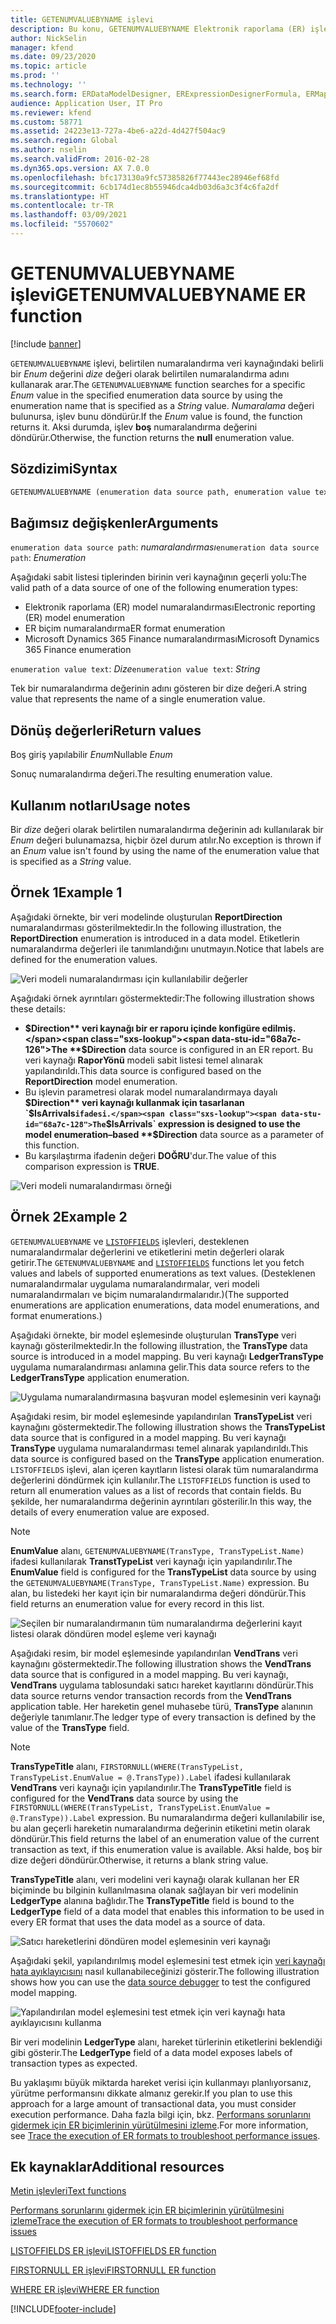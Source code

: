 ```yaml
---
title: GETENUMVALUEBYNAME işlevi
description: Bu konu, GETENUMVALUEBYNAME Elektronik raporlama (ER) işlevinin nasıl kullanıldığı hakkında bilgi sağlar.
author: NickSelin
manager: kfend
ms.date: 09/23/2020
ms.topic: article
ms.prod: ''
ms.technology: ''
ms.search.form: ERDataModelDesigner, ERExpressionDesignerFormula, ERMappedFormatDesigner, ERModelMappingDesigner
audience: Application User, IT Pro
ms.reviewer: kfend
ms.custom: 58771
ms.assetid: 24223e13-727a-4be6-a22d-4d427f504ac9
ms.search.region: Global
ms.author: nselin
ms.search.validFrom: 2016-02-28
ms.dyn365.ops.version: AX 7.0.0
ms.openlocfilehash: bfc173130a9fc57385826f77443ec28946ef68fd
ms.sourcegitcommit: 6cb174d1ec8b55946dca4db03d6a3c3f4c6fa2df
ms.translationtype: HT
ms.contentlocale: tr-TR
ms.lasthandoff: 03/09/2021
ms.locfileid: "5570602"
---
```

# <a name="getenumvaluebyname-er-function"></a><span data-ttu-id="68a7c-103">GETENUMVALUEBYNAME işlevi</span><span class="sxs-lookup"><span data-stu-id="68a7c-103">GETENUMVALUEBYNAME ER function</span></span>

[!include [banner](../includes/banner.md)]

<span data-ttu-id="68a7c-104">`GETENUMVALUEBYNAME` işlevi, belirtilen numaralandırma veri kaynağındaki belirli bir *Enum* değerini *dize* değeri olarak belirtilen numaralandırma adını kullanarak arar.</span><span class="sxs-lookup"><span data-stu-id="68a7c-104">The `GETENUMVALUEBYNAME` function searches for a specific *Enum* value in the specified enumeration data source by using the enumeration name that is specified as a *String* value.</span></span> <span data-ttu-id="68a7c-105">*Numaralama* değeri bulunursa, işlev bunu döndürür.</span><span class="sxs-lookup"><span data-stu-id="68a7c-105">If the *Enum* value is found, the function returns it.</span></span> <span data-ttu-id="68a7c-106">Aksi durumda, işlev **boş** numaralandırma değerini döndürür.</span><span class="sxs-lookup"><span data-stu-id="68a7c-106">Otherwise, the function returns the **null** enumeration value.</span></span>

## <a name="syntax"></a><span data-ttu-id="68a7c-107">Sözdizimi</span><span class="sxs-lookup"><span data-stu-id="68a7c-107">Syntax</span></span>

```vb
GETENUMVALUEBYNAME (enumeration data source path, enumeration value text)
```

## <a name="arguments"></a><span data-ttu-id="68a7c-108">Bağımsız değişkenler</span><span class="sxs-lookup"><span data-stu-id="68a7c-108">Arguments</span></span>

<span data-ttu-id="68a7c-109">`enumeration data source path`: *numaralandırması*</span><span class="sxs-lookup"><span data-stu-id="68a7c-109">`enumeration data source path`: *Enumeration*</span></span>

<span data-ttu-id="68a7c-110">Aşağıdaki sabit listesi tiplerinden birinin veri kaynağının geçerli yolu:</span><span class="sxs-lookup"><span data-stu-id="68a7c-110">The valid path of a data source of one of the following enumeration types:</span></span>

- <span data-ttu-id="68a7c-111">Elektronik raporlama (ER) model numaralandırması</span><span class="sxs-lookup"><span data-stu-id="68a7c-111">Electronic reporting (ER) model enumeration</span></span>
- <span data-ttu-id="68a7c-112">ER biçim numaralandırma</span><span class="sxs-lookup"><span data-stu-id="68a7c-112">ER format enumeration</span></span>
- <span data-ttu-id="68a7c-113">Microsoft Dynamics 365 Finance numaralandırması</span><span class="sxs-lookup"><span data-stu-id="68a7c-113">Microsoft Dynamics 365 Finance enumeration</span></span>

<span data-ttu-id="68a7c-114">`enumeration value text`: *Dize*</span><span class="sxs-lookup"><span data-stu-id="68a7c-114">`enumeration value text`: *String*</span></span>

<span data-ttu-id="68a7c-115">Tek bir numaralandırma değerinin adını gösteren bir dize değeri.</span><span class="sxs-lookup"><span data-stu-id="68a7c-115">A string value that represents the name of a single enumeration value.</span></span>

## <a name="return-values"></a><span data-ttu-id="68a7c-116">Dönüş değerleri</span><span class="sxs-lookup"><span data-stu-id="68a7c-116">Return values</span></span>

<span data-ttu-id="68a7c-117">Boş giriş yapılabilir *Enum*</span><span class="sxs-lookup"><span data-stu-id="68a7c-117">Nullable *Enum*</span></span>

<span data-ttu-id="68a7c-118">Sonuç numaralandırma değeri.</span><span class="sxs-lookup"><span data-stu-id="68a7c-118">The resulting enumeration value.</span></span>

## <a name="usage-notes"></a><span data-ttu-id="68a7c-119">Kullanım notları</span><span class="sxs-lookup"><span data-stu-id="68a7c-119">Usage notes</span></span>

<span data-ttu-id="68a7c-120">Bir *dize* değeri olarak belirtilen numaralandırma değerinin adı kullanılarak bir *Enum* değeri bulunamazsa, hiçbir özel durum atılır.</span><span class="sxs-lookup"><span data-stu-id="68a7c-120">No exception is thrown if an *Enum* value isn't found by using the name of the enumeration value that is specified as a *String* value.</span></span>

## <a name="example-1"></a><span data-ttu-id="68a7c-121">Örnek 1</span><span class="sxs-lookup"><span data-stu-id="68a7c-121">Example 1</span></span>

<span data-ttu-id="68a7c-122">Aşağıdaki örnekte, bir veri modelinde oluşturulan **ReportDirection** numaralandırması gösterilmektedir.</span><span class="sxs-lookup"><span data-stu-id="68a7c-122">In the following illustration, the **ReportDirection** enumeration is introduced in a data model.</span></span> <span data-ttu-id="68a7c-123">Etiketlerin numaralandırma değerleri ile tanımlandığını unutmayın.</span><span class="sxs-lookup"><span data-stu-id="68a7c-123">Notice that labels are defined for the enumeration values.</span></span>

![Veri modeli numaralandırması için kullanılabilir değerler](./media/ER-data-model-enumeration-values.PNG)

<span data-ttu-id="68a7c-125">Aşağıdaki örnek ayrıntıları göstermektedir:</span><span class="sxs-lookup"><span data-stu-id="68a7c-125">The following illustration shows these details:</span></span>

- <span data-ttu-id="68a7c-126">**$Direction** veri kaynağı bir er raporu içinde konfigüre edilmiş.</span><span class="sxs-lookup"><span data-stu-id="68a7c-126">The **$Direction** data source is configured in an ER report.</span></span> <span data-ttu-id="68a7c-127">Bu veri kaynağı **RaporYönü** modeli sabit listesi temel alınarak yapılandırıldı.</span><span class="sxs-lookup"><span data-stu-id="68a7c-127">This data source is configured based on the **ReportDirection** model enumeration.</span></span>
- <span data-ttu-id="68a7c-128">Bu işlevin parametresi olarak model numaralandırmaya dayalı **$Direction** veri kaynağı kullanmak için tasarlanan `$IsArrivals` ifadesi.</span><span class="sxs-lookup"><span data-stu-id="68a7c-128">The `$IsArrivals` expression is designed to use the model enumeration–based **$Direction** data source as a parameter of this function.</span></span>
- <span data-ttu-id="68a7c-129">Bu karşılaştırma ifadenin değeri **DOĞRU**'dur.</span><span class="sxs-lookup"><span data-stu-id="68a7c-129">The value of this comparison expression is **TRUE**.</span></span>

![Veri modeli numaralandırması örneği](./media/ER-data-model-enumeration-usage.PNG)

## <a name="example-2"></a><span data-ttu-id="68a7c-131">Örnek 2</span><span class="sxs-lookup"><span data-stu-id="68a7c-131">Example 2</span></span>

<span data-ttu-id="68a7c-132">`GETENUMVALUEBYNAME` ve [`LISTOFFIELDS`](er-functions-list-listoffields.md) işlevleri, desteklenen numaralandırmalar değerlerini ve etiketlerini metin değerleri olarak getirir.</span><span class="sxs-lookup"><span data-stu-id="68a7c-132">The `GETENUMVALUEBYNAME` and [`LISTOFFIELDS`](er-functions-list-listoffields.md) functions let you fetch values and labels of supported enumerations as text values.</span></span> <span data-ttu-id="68a7c-133">(Desteklenen numaralandırmalar uygulama numaralandırmalar, veri modeli numaralandırmaları ve biçim numaralandırmalarıdır.)</span><span class="sxs-lookup"><span data-stu-id="68a7c-133">(The supported enumerations are application enumerations, data model enumerations, and format enumerations.)</span></span>

<span data-ttu-id="68a7c-134">Aşağıdaki örnekte, bir model eşlemesinde oluşturulan **TransType** veri kaynağı gösterilmektedir.</span><span class="sxs-lookup"><span data-stu-id="68a7c-134">In the following illustration, the **TransType** data source is introduced in a model mapping.</span></span> <span data-ttu-id="68a7c-135">Bu veri kaynağı **LedgerTransType** uygulama numaralandırması anlamına gelir.</span><span class="sxs-lookup"><span data-stu-id="68a7c-135">This data source refers to the **LedgerTransType** application enumeration.</span></span>

![Uygulama numaralandırmasına başvuran model eşlemesinin veri kaynağı](./media/er-functions-text-getenumvaluebyname-example2-1.png)

<span data-ttu-id="68a7c-137">Aşağıdaki resim, bir model eşlemesinde yapılandırılan **TransTypeList** veri kaynağını göstermektedir.</span><span class="sxs-lookup"><span data-stu-id="68a7c-137">The following illustration shows the **TransTypeList** data source that is configured in a model mapping.</span></span> <span data-ttu-id="68a7c-138">Bu veri kaynağı **TransType** uygulama numaralandırması temel alınarak yapılandırıldı.</span><span class="sxs-lookup"><span data-stu-id="68a7c-138">This data source is configured based on the **TransType** application enumeration.</span></span> <span data-ttu-id="68a7c-139">`LISTOFFIELDS` işlevi, alan içeren kayıtların listesi olarak tüm numaralandırma değerlerini döndürmek için kullanılır.</span><span class="sxs-lookup"><span data-stu-id="68a7c-139">The `LISTOFFIELDS` function is used to return all enumeration values as a list of records that contain fields.</span></span> <span data-ttu-id="68a7c-140">Bu şekilde, her numaralandırma değerinin ayrıntıları gösterilir.</span><span class="sxs-lookup"><span data-stu-id="68a7c-140">In this way, the details of every enumeration value are exposed.</span></span>

> [!NOTE]
> <span data-ttu-id="68a7c-141">**EnumValue** alanı, `GETENUMVALUEBYNAME(TransType, TransTypeList.Name)` ifadesi kullanılarak **TranstTypeList** veri kaynağı için yapılandırılır.</span><span class="sxs-lookup"><span data-stu-id="68a7c-141">The **EnumValue** field is configured for the **TransTypeList** data source by using the `GETENUMVALUEBYNAME(TransType, TransTypeList.Name)` expression.</span></span> <span data-ttu-id="68a7c-142">Bu alan, bu listedeki her kayıt için bir numaralandırma değeri döndürür.</span><span class="sxs-lookup"><span data-stu-id="68a7c-142">This field returns an enumeration value for every record in this list.</span></span>

![Seçilen bir numaralandırmanın tüm numaralandırma değerlerini kayıt listesi olarak döndüren model eşleme veri kaynağı](./media/er-functions-text-getenumvaluebyname-example2-2.png)

<span data-ttu-id="68a7c-144">Aşağıdaki resim, bir model eşlemesinde yapılandırılan **VendTrans** veri kaynağını göstermektedir.</span><span class="sxs-lookup"><span data-stu-id="68a7c-144">The following illustration shows the **VendTrans** data source that is configured in a model mapping.</span></span> <span data-ttu-id="68a7c-145">Bu veri kaynağı, **VendTrans** uygulama tablosundaki satıcı hareket kayıtlarını döndürür.</span><span class="sxs-lookup"><span data-stu-id="68a7c-145">This data source returns vendor transaction records from the **VendTrans** application table.</span></span> <span data-ttu-id="68a7c-146">Her hareketin genel muhasebe türü, **TransType** alanının değeriyle tanımlanır.</span><span class="sxs-lookup"><span data-stu-id="68a7c-146">The ledger type of every transaction is defined by the value of the **TransType** field.</span></span>

> [!NOTE]
> <span data-ttu-id="68a7c-147">**TransTypeTitle** alanı, `FIRSTORNULL(WHERE(TransTypeList, TransTypeList.EnumValue = @.TransType)).Label` ifadesi kullanılarak **VendTrans** veri kaynağı için yapılandırılır.</span><span class="sxs-lookup"><span data-stu-id="68a7c-147">The **TransTypeTitle** field is configured for the **VendTrans** data source by using the `FIRSTORNULL(WHERE(TransTypeList, TransTypeList.EnumValue = @.TransType)).Label` expression.</span></span> <span data-ttu-id="68a7c-148">Bu numaralandırma değeri kullanılabilir ise, bu alan geçerli hareketin numaralandırma değerinin etiketini metin olarak döndürür.</span><span class="sxs-lookup"><span data-stu-id="68a7c-148">This field returns the label of an enumeration value of the current transaction as text, if this enumeration value is available.</span></span> <span data-ttu-id="68a7c-149">Aksi halde, boş bir dize değeri döndürür.</span><span class="sxs-lookup"><span data-stu-id="68a7c-149">Otherwise, it returns a blank string value.</span></span>
>
> <span data-ttu-id="68a7c-150">**TransTypeTitle** alanı, veri modelini veri kaynağı olarak kullanan her ER biçiminde bu bilginin kullanılmasına olanak sağlayan bir veri modelinin **LedgerType** alanına bağlıdır.</span><span class="sxs-lookup"><span data-stu-id="68a7c-150">The **TransTypeTitle** field is bound to the **LedgerType** field of a data model that enables this information to be used in every ER format that uses the data model as a source of data.</span></span>

![Satıcı hareketlerini döndüren model eşlemesinin veri kaynağı](./media/er-functions-text-getenumvaluebyname-example2-3.png)

<span data-ttu-id="68a7c-152">Aşağıdaki şekil, yapılandırılmış model eşlemesini test etmek için [veri kaynağı hata ayıklayıcısını](er-debug-data-sources.md) nasıl kullanabileceğinizi gösterir.</span><span class="sxs-lookup"><span data-stu-id="68a7c-152">The following illustration shows how you can use the [data source debugger](er-debug-data-sources.md) to test the configured model mapping.</span></span>

![Yapılandırılan model eşlemesini test etmek için veri kaynağı hata ayıklayıcısını kullanma](./media/er-functions-text-getenumvaluebyname-example2-4.gif)

<span data-ttu-id="68a7c-154">Bir veri modelinin **LedgerType** alanı, hareket türlerinin etiketlerini beklendiği gibi gösterir.</span><span class="sxs-lookup"><span data-stu-id="68a7c-154">The **LedgerType** field of a data model exposes labels of transaction types as expected.</span></span>

<span data-ttu-id="68a7c-155">Bu yaklaşımı büyük miktarda hareket verisi için kullanmayı planlıyorsanız, yürütme performansını dikkate almanız gerekir.</span><span class="sxs-lookup"><span data-stu-id="68a7c-155">If you plan to use this approach for a large amount of transactional data, you must consider execution performance.</span></span> <span data-ttu-id="68a7c-156">Daha fazla bilgi için, bkz. [Performans sorunlarını gidermek için ER biçimlerinin yürütülmesini izleme](trace-execution-er-troubleshoot-perf.md).</span><span class="sxs-lookup"><span data-stu-id="68a7c-156">For more information, see [Trace the execution of ER formats to troubleshoot performance issues](trace-execution-er-troubleshoot-perf.md).</span></span>

## <a name="additional-resources"></a><span data-ttu-id="68a7c-157">Ek kaynaklar</span><span class="sxs-lookup"><span data-stu-id="68a7c-157">Additional resources</span></span>

[<span data-ttu-id="68a7c-158">Metin işlevleri</span><span class="sxs-lookup"><span data-stu-id="68a7c-158">Text functions</span></span>](er-functions-category-text.md)

[<span data-ttu-id="68a7c-159">Performans sorunlarını gidermek için ER biçimlerinin yürütülmesini izleme</span><span class="sxs-lookup"><span data-stu-id="68a7c-159">Trace the execution of ER formats to troubleshoot performance issues</span></span>](trace-execution-er-troubleshoot-perf.md)

[<span data-ttu-id="68a7c-160">LISTOFFIELDS ER işlevi</span><span class="sxs-lookup"><span data-stu-id="68a7c-160">LISTOFFIELDS ER function</span></span>](er-functions-list-listoffields.md)

[<span data-ttu-id="68a7c-161">FIRSTORNULL ER işlevi</span><span class="sxs-lookup"><span data-stu-id="68a7c-161">FIRSTORNULL ER function</span></span>](er-functions-list-firstornull.md)

[<span data-ttu-id="68a7c-162">WHERE ER işlevi</span><span class="sxs-lookup"><span data-stu-id="68a7c-162">WHERE ER function</span></span>](er-functions-list-where.md)


[!INCLUDE[footer-include](../../../includes/footer-banner.md)]